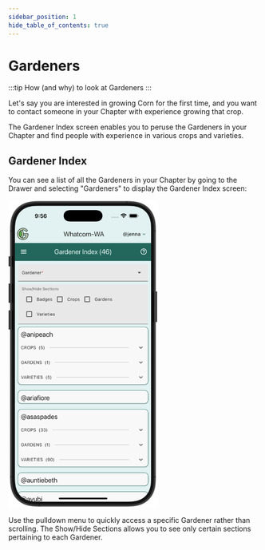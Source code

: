 ```yaml
---
sidebar_position: 1
hide_table_of_contents: true
---
```


# Gardeners

:::tip How (and why) to look at Gardeners
:::

Let's say you are interested in growing Corn for the first time, and you want to contact someone in your Chapter with experience growing that crop. 

The Gardener Index screen enables you to peruse the Gardeners in your Chapter and find people with experience in various crops and varieties. 

## Gardener Index

You can see a list of all the Gardeners in your Chapter by going to the Drawer and selecting "Gardeners" to display the Gardener Index screen:

<img width="300" src="/img/user-guide/gardener-index-screen.png"/> 

Use the pulldown menu to quickly access a specific Gardener rather than scrolling. The Show/Hide Sections allows you to see only certain sections pertaining to each Gardener.
